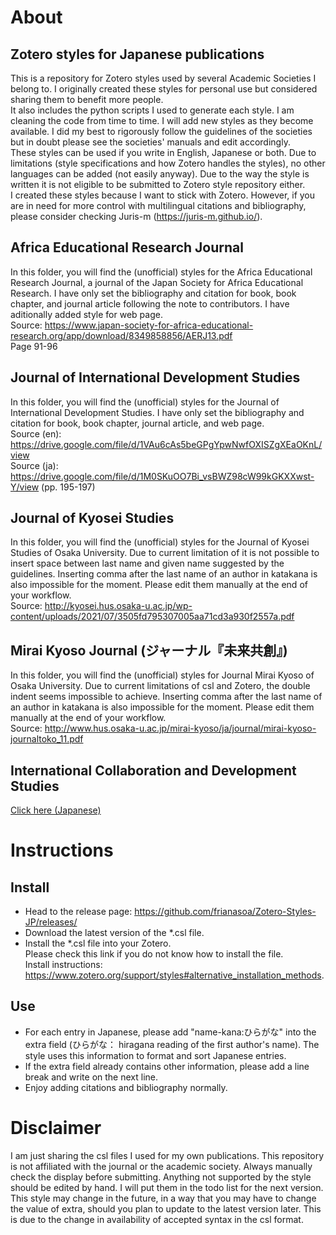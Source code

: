 # About
## Zotero styles for Japanese publications
This is a repository for Zotero styles used by several Academic Societies I belong to. I originally created these styles for personal use but considered sharing them to benefit more people. \
It also includes the python scripts I used to generate each style. I am cleaning the code from time to time. I will add new styles as they become available. I did my best to rigorously follow the guidelines of the societies but in doubt please see the societies' manuals and edit accordingly.\
These styles can be used if you write in English, Japanese or both. Due to limitations (style specifications and how Zotero handles the styles), no other languages can be added (not easily anyway). Due to the way the style is written it is not eligible to be submitted to Zotero style repository either.\
I created these styles because I want to stick with Zotero. However, if you are in need for more control with multilingual citations and bibliography, please consider checking Juris-m (https://juris-m.github.io/).

## Africa Educational Research Journal
In this folder, you will find the (unofficial) styles for the Africa Educational Research Journal, a journal of the Japan Society for Africa Educational Research. I have only set the bibliography and citation for book, book chapter, and journal article following the note to contributors. I have aditionally added style for web page. \
Source: https://www.japan-society-for-africa-educational-research.org/app/download/8349858856/AERJ13.pdf \
Page 91-96

## Journal of International Development Studies
In this folder, you will find the (unofficial) styles for the Journal of International Development Studies. I have only set the bibliography and citation for book, book chapter, journal article, and web page. \
Source (en): https://drive.google.com/file/d/1VAu6cAs5beGPgYpwNwfOXISZgXEaOKnL/view \
Source (ja): https://drive.google.com/file/d/1M0SKuOO7Bi_vsBWZ98cW99kGKXXwst-Y/view (pp. 195-197)

## Journal of Kyosei Studies
In this folder, you will find the (unofficial) styles for the Journal of Kyosei Studies of Osaka University. Due to current limitation of it is not possible to insert space between last name and given name suggested by the guidelines. Inserting comma after the last name of an author in katakana is also impossible for the moment. Please edit them manually at the end of your workflow. \
Source: http://kyosei.hus.osaka-u.ac.jp/wp-content/uploads/2021/07/3505fd795307005aa71cd3a930f2557a.pdf

## Mirai Kyoso Journal (ジャーナル『未来共創』)
In this folder, you will find the (unofficial) styles for Journal Mirai Kyoso of Osaka University. Due to current limitations of csl and Zotero, the double indent seems impossible to achieve. Inserting comma after the last name of an author in katakana is also impossible for the moment. Please edit them manually at the end of your workflow. \
Source: http://www.hus.osaka-u.ac.jp/mirai-kyoso/ja/journal/mirai-kyoso-journaltoko_11.pdf

## International Collaboration and Development Studies
[Click here (Japanese)](https://github.com/frianasoa/Zotero-Styles-JP/tree/main/IC%20Zemi%20at%20HUS.OU)

# Instructions
## Install
* Head to the release page: https://github.com/frianasoa/Zotero-Styles-JP/releases/
* Download the latest version of the *.csl file.
* Install the *.csl file into your Zotero. \
Please check this link if you do not know how to install the file. \
Install instructions: https://www.zotero.org/support/styles#alternative_installation_methods.

## Use
* For each entry in Japanese, please add "name-kana:ひらがな" into the extra field (ひらがな： hiragana reading of the first author's name). The style uses this information to format and sort Japanese entries.
* If the extra field already contains other information, please add a line break and write on the next line.
* Enjoy adding citations and bibliography normally.

# Disclaimer
I am just sharing the csl files I used for my own publications. This repository is not affiliated with the journal or the academic society. Always manually check the display before submitting. Anything not supported by the style should be edited by hand. I will put them in the todo list for the next version. \
This style may change in the future, in a way that you may have to change the value of extra, should you plan to update to the latest version later. This is due to the change in availability of accepted syntax in the csl format.